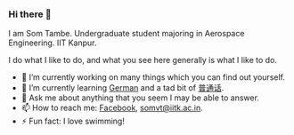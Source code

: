 ### Hi there 👋

<!--
**SomTambe/SomTambe** is a ✨ _special_ ✨ repository because its `README.md` (this file) appears on your GitHub profile.

Here are some ideas to get you started:

- 🔭 I’m currently working on ...
- 🌱 I’m currently learning ...
- 👯 I’m looking to collaborate on ...
- 🤔 I’m looking for help with ...
- 💬 Ask me about ...
- 📫 How to reach me: ...
- 😄 Pronouns: ...
- ⚡ Fun fact: ...
-->

I am Som Tambe. Undergraduate student majoring in Aerospace Engineering. IIT Kanpur.

I do what I like to do, and what you see here generally is what I like to do.
- 🔭 I’m currently working on many things which you can find out yourself.
- 🌱 I’m currently learning [German](https://en.wikipedia.org/wiki/German_language) and a tad bit of [普通话](https://en.wikipedia.org/wiki/Standard_Chinese).
- 💬 Ask me about anything that you seem I may be able to answer.
- 📫 How to reach me: [Facebook](https://facebook.com/tambesom), [somvt@iitk.ac.in](mailto:somvt@iitk.ac.in).
- ⚡ Fun fact: I love swimming! 
